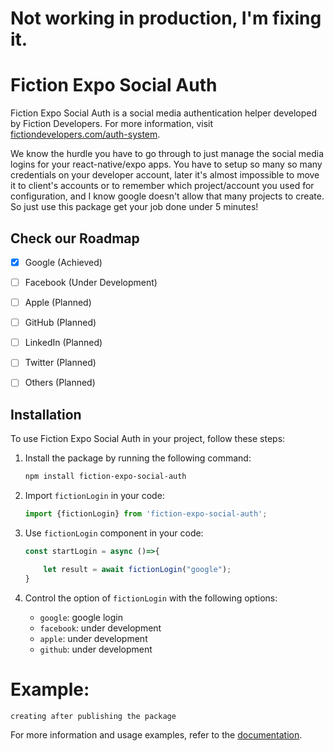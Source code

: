 # Not working in production, I'm fixing it.
# Fiction Expo Social Auth

Fiction Expo Social Auth is a social media authentication helper developed by Fiction Developers. For more information, visit [fictiondevelopers.com/auth-system](https://fictiondevelopers.com/auth-system).

We know the hurdle you have to go through to just manage the social media logins for your react-native/expo apps. You have to setup so many so many credentials on your developer account, later it's almost impossible to move it to client's accounts or to remember which project/account you used for configuration, and I know google doesn't allow that many projects to create. So just use this package get your job done under 5 minutes!


## Check our Roadmap

- [x] Google (Achieved)
- [ ] Facebook (Under Development)
- [ ] Apple (Planned)
- [ ] GitHub (Planned)
- [ ] LinkedIn (Planned)
- [ ] Twitter (Planned)
- [ ] Others (Planned)


## Installation

To use Fiction Expo Social Auth in your project, follow these steps:

1. Install the package by running the following command:
    ```bash
    npm install fiction-expo-social-auth
    ```

2. Import `fictionLogin` in your code:
    ```javascript
    import {fictionLogin} from 'fiction-expo-social-auth';
    ```

3. Use `fictionLogin` component in your code:
    ```javascript
    const startLogin = async ()=>{

        let result = await fictionLogin("google");
    }
    ```


4. Control the option of `fictionLogin` with the following options:
    - `google`: google login
    - `facebook`: under development
    - `apple`: under development
    - `github`: under development


# Example:
```
creating after publishing the package
```

For more information and usage examples, refer to the [documentation](https://fictiondevelopers.com/auth-system).
